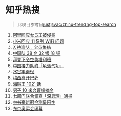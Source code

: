 # 知乎热搜

> 此项目参考自[justjavac/zhihu-trending-top-search](https://github.com/justjavac/zhihu-trending-top-search/blob/main/utils.ts)

<!-- BEGIN -->
  <!-- 最后更新时间:Sun Aug 08 2021 16:14:42 GMT+0000 (Coordinated Universal Time) -->
  1. [阿里回应女员工被侵害](https://www.zhihu.com/search?q=阿里)
1. [小米回应 11 系列 WiFi 问题](https://www.zhihu.com/search?q=小米11)
1. [X 特遣队：全员集结](https://www.zhihu.com/search?q=x特遣队)
1. [中国队 38 金 32 银 18 铜](https://www.zhihu.com/search?q=中国队金牌)
1. [拜登下令空袭塔利班](https://www.zhihu.com/search?q=塔利班)
1. [中国接力队的「龟派气功」](https://www.zhihu.com/search?q=龙珠)
1. [水谷隼退役](https://www.zhihu.com/search?q=水谷隼)
1. [梅西离开巴萨](https://www.zhihu.com/search?q=梅西离开巴萨)
1. [海贼王 1021 话](https://www.zhihu.com/search?q=海贼王)
1. [男子 10 米台曹缘摘金](https://www.zhihu.com/search?q=10米跳台)
1. [七部门联合调查「深房理」通报](https://www.zhihu.com/search?q=深房理)
1. [林书豪新冠检测呈阳性](https://www.zhihu.com/search?q=林书豪)
1. [东京奥运会闭幕](https://www.zhihu.com/search?q=东京奥运会闭幕)
  <!-- END -->